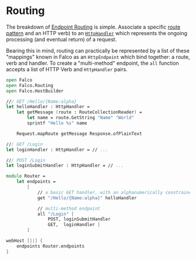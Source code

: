 # Routing

The breakdown of [Endpoint Routing](https://docs.microsoft.com/en-us/aspnet/core/fundamentals/routing#configuring-endpoint-metadata) is simple. Associate a specific [route pattern](https://docs.microsoft.com/en-us/aspnet/core/fundamentals/routing#route-template-reference) and an HTTP verb) to an [`HttpHandler`](request.md) which represents the ongoing processing (and eventual return) of a request.

Bearing this in mind, routing can practically be represented by a list of these "mappings" known in Falco as an `HttpEndpoint` which bind together: a route, verb and handler. To create a "multi-method" endpoint, the `all` function accepts a list of HTTP Verb and `HttpHandler` pairs.

```fsharp
open Falco
open Falco.Routing
open Falco.HostBuilder

/// GET /Hello/{Name:alpha}
let helloHandler : HttpHandler =
    let getMessage (route : RouteCollectionReader) =
        let name = route.GetString "Name" "World"
        sprintf "Hello %s" name

    Request.mapRoute getMessage Response.ofPlainText

/// GET /Login
let loginHandler : HttpHandler = // ...

/// POST /Login
let loginSubmitHandler : HttpHandler = // ...

module Router =
    let endpoints =
        [
            // a basic GET handler, with an alphanumerically constrained route parameter
            get "/Hello/{Name:alpha}" helloHandler

            // multi-method endpoint
            all "/Login" [
                POST, loginSubmitHandler
                GET,  loginHandler ]
        ]

webHost [||] {
    endpoints Router.endpoints
}
```
